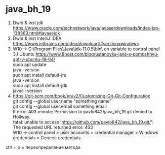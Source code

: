 # java_bh_19

1. Dwld & inst jdk https://www.oracle.com/technetwork/java/javase/downloads/index-jsp-138363.html#javasejdk
2. Dwld & inst IntelliJ IDEA https://www.jetbrains.com/idea/download/#section=windows
3. W10 -> C:\Program Files\Java\jdk-11.0.5\bin\ on variable to control panel
3.1 Ubuntu https://www.8host.com/blog/ustanovka-java-s-pomoshhyu-apt-v-ubuntu-18-04/<br>
    sudo apt update<br>
    java -version<br>
    sudo apt install default-jre<br>
    java -version<br>
    sudo apt install default-jdk<br>
    javac -version<br>
4. https://git-scm.com/book/en/v2/Customizing-Git-Git-Configuration<br>
    git config --global user.name "something name"<br>
    git config --global user.email something email<br>
    If error 403 remote: Permission to pavlo842/java_bh_19.git denied to Hollway.<br>
    fatal: unable to access 'https://github.com/pavlo842/java_bh_19.git/': The requested URL returned error: 403<br>
    W10  -> control panel > user accounts > credential manager > Windows credentials > Generic credentials<br>
       

ctrl + o = переопределение метода



